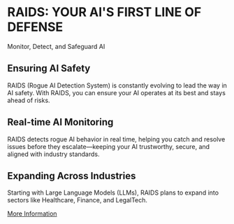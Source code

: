 # RAIDS: YOUR AI'S FIRST LINE OF DEFENSE
Monitor, Detect, and Safeguard AI

## Ensuring AI Safety
RAIDS (Rogue AI Detection System) is constantly evolving to lead the way in AI safety. With RAIDS, you can ensure your AI operates at its best and stays ahead of risks.

## Real-time AI Monitoring
RAIDS detects rogue AI behavior in real time, helping you catch and resolve issues before they escalate—keeping your AI trustworthy, secure, and aligned with industry standards.

## Expanding Across Industries
Starting with Large Language Models (LLMs), RAIDS plans to expand into sectors like Healthcare, Finance, and LegalTech.

[More Information](https://raidsai.ai)
